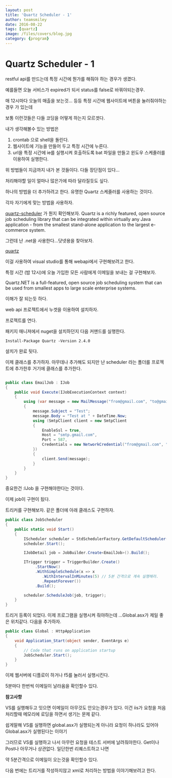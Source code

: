```yaml
---
layout: post
title: 'Quartz Scheduler - 1' 
author: teamsmiley 
date: 2016-08-22
tags: [quartz]
image: /files/covers/blog.jpg
category: {program}
---
```

# Quartz Scheduler - 1

restful api를 만드는데 특정 시간에 뭔가를 해줘야 하는 경우가 생겼다. 

예를들면 오늘 서비스가 expired가 되서 status를 false로 바꿔야되는경우.

매 12시마다 오늘의 매출을 보는것... 등등 특정 시간에 웹사이트에 버튼을 눌러줘야하는경우 가 있는데  

보통 이런것들은 다들 코딩을 어떻게 하는지 모르겟다. 

내가 생각해볼수 있는 방법은 

1. crontab 으로 shell을 돌린다. 
2. 웹사이트에 기능을 만들어 두고 특정 시간에 누른다. 
3. url을 특정 시간에 ie를 실행시켜 호출하도록 bat 파일을 만들고 윈도우 스케줄러를 이용하여 실행한다. 

위 방법들이 지금까지 내가 본 것들이다. 다들 장단점이 있다...

처리해야할 일이 얼마나 많은가에 따라 달라질듯도 싶다. 

하나의 방법을 더 추가하려고 한다. 유명한 Quartz 스케줄러를 사용하는 것이다. 

각자 자기에게 맞는 방법을 사용하자. 

[quartz-scheduler] 가 뭔지  확인해보자. Quartz is a richly featured, open source job scheduling library that can be integrated within virtually any Java application - from the smallest stand-alone application to the largest e-commerce system.

그런데 난 .net을 사용한다...닷넷용을 찾아보자. 

[quartz] 

이걸 사용하여 visual studio를 통해 webapi에서 구현해보려고 한다. 

특정 시간 (밤 12시)에 오늘 가입한 모든 사람에게 이메일을 보내는 걸 구현해보자.

Quartz.NET is a full-featured, open source job scheduling system that can be used from smallest apps to large scale enterprise systems.

이해가 잘 되는듯 하다.

web api 프로젝트에서 누겟을 이용하여 설치하자. 

프로젝트를 연다. 

패키지 매니져에서 nuget을 설치하던지 다음 커맨드를 실행한다. 
```
Install-Package Quartz -Version 2.4.0
```
설치가 완료 됫다. 

이제 클래스를 추가하자. 
아무데나 추가해도 되지만 난 scheduler 라는 폴더를 프로젝트에 추가한후 거기에 클래스를 추가한다. 

```cs

public class EmailJob : IJob
{
    public void Execute(IJobExecutionContext context)
    {
        using (var message = new MailMessage("from@gmail.com", "to@gmail.com"))
        {
            message.Subject = "Test";
            message.Body = "Test at " + DateTime.Now;
            using (SmtpClient client = new SmtpClient
            {
                EnableSsl = true,
                Host = "smtp.gmail.com",
                Port = 587,
                Credentials = new NetworkCredential("from@gmail.com", "yourpassword")
            })
            {
                client.Send(message);
            }
        }
    }
}
```

중요한건 :IJob 을 구현해야한다는 것이다. 

이제 job이 구현이 됬다.

트리커를 구현해보자. 같은 폴더에 아래 클래스도 구현하자.  

```cs
public class JobScheduler
{
    public static void Start()
    {
        IScheduler scheduler = StdSchedulerFactory.GetDefaultScheduler();
        scheduler.Start();

        IJobDetail job = JobBuilder.Create<EmailJob>().Build();

        ITrigger trigger = TriggerBuilder.Create()
             .StartNow()
             .WithSimpleSchedule(x => x
                .WithIntervalInMinutes(5) // 5분 간격으로 계속 실행해라.
                .RepeatForever())
             .Build();

        scheduler.ScheduleJob(job, trigger);
    }
} 
```

트리거 등록이 되었다. 
이제 프로그램을 실행시켜 줘야하는데 ...Global.asx가 제일 좋은 위치같다. 
다음을 추가하자. 

```cs
public class Global : HttpApplication
{
    void Application_Start(object sender, EventArgs e)
    {
        // Code that runs on application startup
        JobScheduler.Start();
    }
}
```

이제 웹서버에 디플로이 하거나 f5를 눌러서 실행시킨다. 

5분마다 한번씩 이메일이 날라옴을 확인할수 있다. 

**참고사항**

VS를 실행해두고 잇으면 이메일이 아무것도 안오는경우가 있다. 이건 iis가 요청을 처음 처리할때 메모리에 로딩을 하면서 생기는 문제 같다.

쉽게말해 VS를 실행하면 global.asx가 실행되는게 아니라 요청이 하나라도 있어야 Global.asx가 실행된다는 이야기 

그러므로 VS를 실행하고 나서 아무런 요청을 테스트 서버에 날려줘야한다. Get이나 Post나 아무거나 상관없다. 일단한번 리퀘스트하고 나면 

약 5분간격으로 이메일이 오는것을 확인할수 있다. 

다음 번에는 트리거를 작성하지않고 xml로 처리하는 방법을 이야기해보려고 한다. 

[quartz-scheduler]: http://www.quartz-scheduler.org/
[quartz]: http://www.quartz-scheduler.net/



